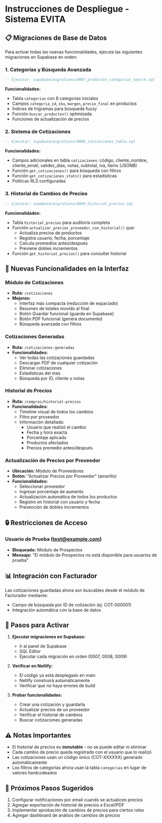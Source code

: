 # Instrucciones de Despliegue - Sistema EVITA

## 📋 Migraciones de Base de Datos

Para activar todas las nuevas funcionalidades, ejecuta las siguientes migraciones en Supabase en orden:

### 1. Categorías y Búsqueda Avanzada
```sql
-- Ejecutar: supabase/migrations/0007_productos_categorias_search.sql
```
**Funcionalidades:**
- Tabla `categorias` con 8 categorías iniciales
- Campos `categoria_id`, `sku`, `margen`, `precio_final` en productos
- Índices de trigramas para búsqueda fuzzy
- Función `buscar_productos()` optimizada
- Funciones de actualización de precios

### 2. Sistema de Cotizaciones
```sql
-- Ejecutar: supabase/migrations/0008_cotizaciones_table.sql
```
**Funcionalidades:**
- Campos adicionales en tabla `cotizaciones`: código, cliente_nombre, cliente_email, validez_dias, notas, subtotal, iva, items (JSONB)
- Función `get_cotizaciones()` para búsqueda con filtros
- Función `get_cotizaciones_stats()` para estadísticas
- Políticas RLS configuradas

### 3. Historial de Cambios de Precios
```sql
-- Ejecutar: supabase/migrations/0009_historial_precios.sql
```
**Funcionalidades:**
- Tabla `historial_precios` para auditoría completa
- Función `actualizar_precios_proveedor_con_historial()` que:
  - Actualiza precios de productos
  - Registra usuario, fecha, porcentaje
  - Calcula promedios antes/después
  - Previene dobles incrementos
- Función `get_historial_precios()` para consultar historial

## 🎨 Nuevas Funcionalidades en la Interfaz

### Módulo de Cotizaciones
- **Ruta:** `/cotizaciones`
- **Mejoras:**
  - Interfaz más compacta (reducción de espaciado)
  - Resumen de totales movido al final
  - Botón Guardar funcional (guarda en Supabase)
  - Botón PDF funcional (genera documento)
  - Búsqueda avanzada con filtros

### Cotizaciones Generadas
- **Ruta:** `/cotizaciones-generadas`
- **Funcionalidades:**
  - Ver todas las cotizaciones guardadas
  - Descargar PDF de cualquier cotización
  - Eliminar cotizaciones
  - Estadísticas del mes
  - Búsqueda por ID, cliente o notas

### Historial de Precios
- **Ruta:** `/compras/historial-precios`
- **Funcionalidades:**
  - Timeline visual de todos los cambios
  - Filtro por proveedor
  - Información detallada:
    - Usuario que realizó el cambio
    - Fecha y hora exacta
    - Porcentaje aplicado
    - Productos afectados
    - Precios promedio antes/después

### Actualización de Precios por Proveedor
- **Ubicación:** Módulo de Proveedores
- **Botón:** "Actualizar Precios por Proveedor" (amarillo)
- **Funcionalidades:**
  - Seleccionar proveedor
  - Ingresar porcentaje de aumento
  - Actualización automática de todos los productos
  - Registro en historial con usuario y fecha
  - Prevención de dobles incrementos

## 🔒 Restricciones de Acceso

### Usuario de Prueba (test@example.com)
- **Bloqueado:** Módulo de Prospectos
- **Mensaje:** "El módulo de Prospectos no está disponible para usuarios de prueba"

## 📊 Integración con Facturador

Las cotizaciones guardadas ahora son buscables desde el módulo de Facturador mediante:
- Campo de búsqueda por ID de cotización (ej: COT-000001)
- Integración automática con la base de datos

## 🚀 Pasos para Activar

1. **Ejecutar migraciones en Supabase:**
   - Ir al panel de Supabase
   - SQL Editor
   - Ejecutar cada migración en orden (0007, 0008, 0009)

2. **Verificar en Netlify:**
   - El código ya está desplegado en main
   - Netlify construirá automáticamente
   - Verificar que no haya errores de build

3. **Probar funcionalidades:**
   - Crear una cotización y guardarla
   - Actualizar precios de un proveedor
   - Verificar el historial de cambios
   - Buscar cotizaciones generadas

## ⚠️ Notas Importantes

- El historial de precios es **inmutable** - no se puede editar ni eliminar
- Cada cambio de precio queda registrado con el usuario que lo realizó
- Las cotizaciones usan un código único (COT-XXXXXX) generado automáticamente
- Los filtros de categorías ahora usan la tabla `categorias` en lugar de valores hardcodeados

## 📝 Próximos Pasos Sugeridos

1. Configurar notificaciones por email cuando se actualicen precios
2. Agregar exportación de historial de precios a Excel/PDF
3. Implementar aprobación de cambios de precios para ciertos roles
4. Agregar dashboard de análisis de cambios de precios
